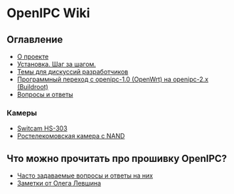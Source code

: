 # OpenIPC Wiki

Оглавление
----------

- [О проекте](about.md)
- [Установка. Шаг за шагом.](installation.md)
- [Темы для дискуссий разработчиков](discussion.md)
- [Программный переход с openipc-1.0 (OpenWrt) на openipc-2.x (Buildroot)](upgrade-from-1.md)
- [Вопросы и ответы](faq.md)

### Камеры

- [Switcam HS-303](hardware-hs303.md)
- [Ростелекомовская камера с NAND](hardware-rtk-nand.md)

## Что можно прочитать про прошивку OpenIPC?

* [Часто задаваемые вопросы и ответы на них][faq1]
* [Заметки от Олега Левшина][faq3]

[faq1]: https://github.com/OpenIPC/camerasrnd/blob/master/docs/FAQ-ru.md
[faq3]: https://alarmsystem-cctv.ru/openipc-%D0%BE%D1%82%D0%BA%D1%80%D1%8B%D1%82%D1%8B%D0%B9-%D0%BA%D0%BE%D0%BB%D0%BB%D0%B5%D0%BA%D1%82%D0%B8%D0%B2/
